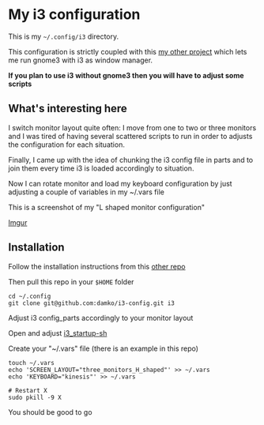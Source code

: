 # My i3 configuration

This is my `~/.config/i3` directory. 

This configuration is strictly coupled with this [my other project](https://github.com/damko/gnome3-plus-i3) which lets me run gnome3 with i3 as window manager. 

**If you plan to use i3 without gnome3 then you will have to adjust some scripts**

## What's interesting here

I switch monitor layout quite often: I move from one to two or three monitors and I was tired of having several scattered scripts to run in order to adjusts the configuration for each situation.

Finally, I came up with the idea of chunking the i3 config file in parts and to join them every time i3 is loaded accordingly to situation.

Now I can rotate monitor and load my keyboard configuration by just adjusting a couple of variables in my ~/.vars file

This is a screenshot of my "L shaped monitor configuration" 

[Imgur](https://i.imgur.com/4sAOjwj.png)

## Installation

Follow the installation instructions from this [other repo](https://github.com/damko/gnome3-plus-i3)

Then pull this repo in your `$HOME` folder

	cd ~/.config
	git clone git@github.com:damko/i3-config.git i3

Adjust i3 config_parts accordingly to your monitor layout

Open and adjust [i3_startup-sh](https://github.com/damko/i3-config/blob/master/i3_startup.sh)

Create your "~/.vars" file (there is an example in this repo)

	touch ~/.vars
	echo 'SCREEN_LAYOUT="three_monitors_H_shaped"' >> ~/.vars
	echo 'KEYBOARD="kinesis"' >> ~/.vars
	
	# Restart X
	sudo pkill -9 X

You should be good to go
